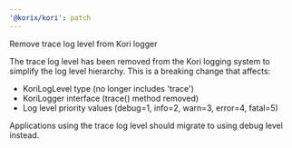 ```yaml
---
'@korix/kori': patch
---
```


Remove trace log level from Kori logger

The trace log level has been removed from the Kori logging system to simplify the log level hierarchy. This is a breaking change that affects:

- KoriLogLevel type (no longer includes 'trace')
- KoriLogger interface (trace() method removed)
- Log level priority values (debug=1, info=2, warn=3, error=4, fatal=5)

Applications using the trace log level should migrate to using debug level instead.
